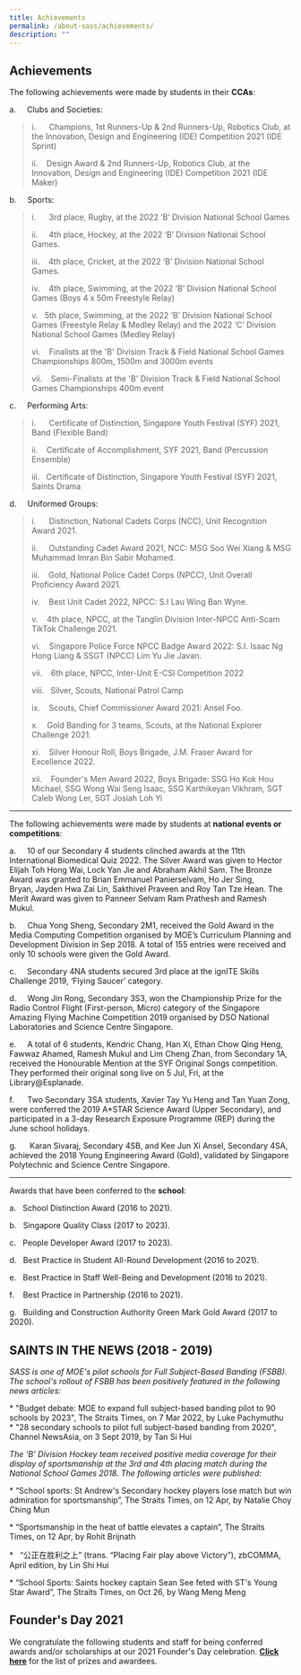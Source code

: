 ```yaml
---
title: Achievements
permalink: /about-sass/achievements/
description: ""
---
```

## Achievements
  
  

The following achievements were made by students in their **CCAs**:

a.     Clubs and Societies:

> i.      Champions, 1st Runners-Up & 2nd Runners-Up, Robotics Club, at the Innovation, Design and Engineering (IDE) Competition 2021 (IDE Sprint)
> 
> ii.    Design Award & 2nd Runners-Up, Robotics Club, at the Innovation, Design and Engineering (IDE) Competition 2021 (IDE Maker)

b.     Sports:

> i.      3rd place, Rugby, at the 2022 ‘B’ Division National School Games
> 
> ii.     4th place, Hockey, at the 2022 ‘B’ Division National School Games.
> 
> iii.    4th place, Cricket, at the 2022 ‘B’ Division National School Games.
> 
> iv.    4th place, Swimming, at the 2022 ‘B’ Division National School Games (Boys 4 x 50m Freestyle Relay)
> 
> v.   5th place, Swimming, at the 2022 ‘B’ Division National School Games (Freestyle Relay & Medley Relay) and the 2022 ‘C’ Division National School Games (Medley Relay)
> 
> vi.    Finalists at the 'B' Division Track & Field National School Games Championships 800m, 1500m and 3000m events
> 
> vii.    Semi-Finalists at the 'B' Division Track & Field National School Games Championships 400m event

c.     Performing Arts:

> i.      Certificate of Distinction, Singapore Youth Festival (SYF) 2021, Band (Flexible Band)
> 
> ii.    Certificate of Accomplishment, SYF 2021, Band (Percussion Ensemble)
> 
> iii.   Certificate of Distinction, Singapore Youth Festival (SYF) 2021, Saints Drama

d.     Uniformed Groups:

> i.      Distinction, National Cadets Corps (NCC), Unit Recognition Award 2021. 
> 
> ii.     Outstanding Cadet Award 2021, NCC: MSG Soo Wei Xiang & MSG Muhammad Imran Bin Sabir Mohamed.
> 
> iii.    Gold, National Police Cadet Corps (NPCC), Unit Overall Proficiency Award 2021.
> 
> iv.    Best Unit Cadet 2022, NPCC: S.I Lau Wing Ban Wyne. 
> 
> v.    4th place, NPCC, at the Tanglin Division Inter-NPCC Anti-Scam TikTok Challenge 2021.
> 
> vi.    Singapore Police Force NPCC Badge Award 2022: S.I. Isaac Ng Hong Liang & SSGT (NPCC) Lim Yu Jie Javan.
> 
> vii.    6th place, NPCC, Inter-Unit E-CSI Competition 2022
> 
> viii.   Silver, Scouts, National Patrol Camp
> 
> ix.    Scouts, Chief Commissioner Award 2021: Ansel Foo.
> 
> x.    Gold Banding for 3 teams, Scouts, at the National Explorer Challenge 2021.
> 
> xi.    Silver Honour Roll, Boys Brigade, J.M. Fraser Award for Excellence 2022.
> 
> xii.    Founder's Men Award 2022, Boys Brigade: SSG Ho Kok Hou Michael, SSG Wong Wai Seng Isaac, SSG Karthikeyan Vikhram, SGT Caleb Wong Ler, SGT Josiah Loh Yi

* * *

The following achievements were made by students at **national events or competitions**:

a.     10 of our Secondary 4 students clinched awards at the 11th International Biomedical Quiz 2022. The Silver Award was given to Hector Elijah Toh Hong Wai, Lock Yan Jie and Abraham Akhil Sam. The Bronze Award was granted to Brian Emmanuel Panierselvam, Ho Jer Sing, Bryan, Jayden Hwa Zai Lin, Sakthivel Praveen and Roy Tan Tze Hean. The Merit Award was given to Panneer Selvam Ram Prathesh and Ramesh Mukul. 

b.     Chua Yong Sheng, Secondary 2M1, received the Gold Award in the Media Computing Competition organised by MOE’s Curriculum Planning and Development Division in Sep 2018. A total of 155 entries were received and only 10 schools were given the Gold Award.

c.     Secondary 4NA students secured 3rd place at the ignITE Skills Challenge 2019, ‘Flying Saucer’ category.

d.     Wong Jin Rong, Secondary 3S3, won the Championship Prize for the Radio Control Flight (First-person, Micro) category of the Singapore Amazing Flying Machine Competition 2019 organised by DSO National Laboratories and Science Centre Singapore.

e.     A total of 6 students, Kendric Chang, Han Xi, Ethan Chow Qing Heng, Fawwaz Ahamed, Ramesh Mukul and Lim Cheng Zhan, from Secondary 1A, received the Honourable Mention at the SYF Original Songs competition. They performed their original song live on 5 Jul, Fri, at the Library@Esplanade.

f.      Two Secondary 3SA students, Xavier Tay Yu Heng and Tan Yuan Zong, were conferred the 2019 A\*STAR Science Award (Upper Secondary), and participated in a 3-day Research Exposure Programme (REP) during the June school holidays.

g.      Karan Sivaraj, Secondary 4SB, and Kee Jun Xi Ansel, Secondary 4SA, achieved the 2018 Young Engineering Award (Gold), validated by Singapore Polytechnic and Science Centre Singapore. 

* * *

Awards that have been conferred to the **school**:

a.   School Distinction Award (2016 to 2021).

b.   Singapore Quality Class (2017 to 2023).

c.   People Developer Award (2017 to 2023).

d.   Best Practice in Student All-Round Development (2016 to 2021).

e.   Best Practice in Staff Well-Being and Development (2016 to 2021).

f.    Best Practice in Partnership (2016 to 2021).

g.   Building and Construction Authority Green Mark Gold Award (2017 to 2020).

  
  

SAINTS IN THE NEWS (2018 - 2019)
--------------------------------

_SASS is one of MOE's pilot schools for Full Subject-Based Banding (FSBB). The school's rollout of FSBB has been positively featured in the following news articles:_ 

\* "Budget debate: MOE to expand full subject-based banding pilot to 90 schools by 2023", The Straits Times, on 7 Mar 2022, by Luke Pachymuthu  
\* "28 secondary schools to pilot full subject-based banding from 2020", Channel NewsAsia, on 3 Sept 2019, by Tan Si Hui  
  

_The ‘B’ Division Hockey team received positive media coverage for their display of sportsmanship at the 3rd and 4th placing match during the National School Games 2018. The following articles were published:_

\* “School sports: St Andrew's Secondary hockey players lose match but win admiration for sportsmanship”, The Straits Times, on 12 Apr, by Natalie Choy Ching Mun

\* “Sportsmanship in the heat of battle elevates a captain”, The Straits Times, on 12 Apr, by Rohit Brijnath

\*   “公正在胜利之上” (trans. “Placing Fair play above Victory”), zbCOMMA, April edition, by Lin Shi Hui

\* “School Sports: Saints hockey captain Sean See feted with ST's Young Star Award”, The Straits Times, on Oct 26, by Wang Meng Meng

  

Founder's Day 2021
------------------

We congratulate the following students and staff for being conferred awards and/or scholarships at our 2021 Founder's Day celebration. **[Click here](https://standrewssec.moe.edu.sg/qql/slot/u894/2021%20159%20FD%20Programme%20Prize%20Winners.pdf)** for the list of prizes and awardees.